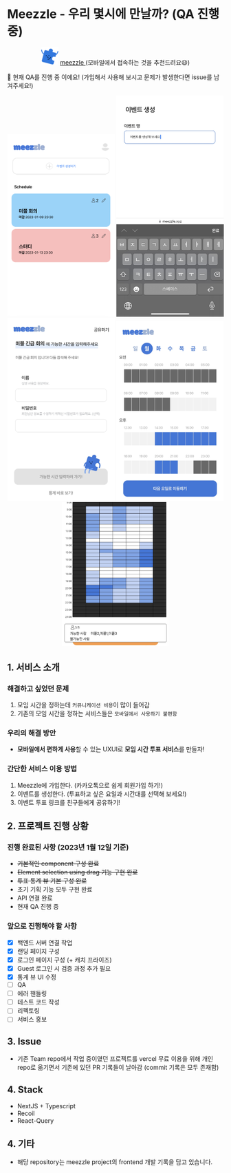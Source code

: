 # Meezzle - 우리 몇시에 만날까? (QA 진행 중)
<p align="center">
    <img src="assets/logo.png" title="logo" width="40">
<a href="https://meezzle.xyz/"> meezzle </a>
<a> (모바일에서 접속하는 것을 추천드려요😃)</a>
</p>
<p>
<a>🚨 현재 QA를 진행 중 이에요! (가입해서 사용해 보시고 문제가 발생한다면 issue를 남겨주세요!) </a>

<!-- <a>🚨 개발 완료 후 도메인이 변경될 수 있습니다!</a> -->
</p>

<p align="center">
    <img src="assets/main.jpg" title="main" width="250">
    <img src="assets/create.jpg" title="vote-page" width="250">
    <img src="assets/info.jpg" title="vote-page" width="250">
    <img src="assets/vote-page.jpg" title="vote-page" width="250">
    <img src="assets/view.jpg" title="vote-page" width="250">
    
</p>

## 1. 서비스 소개
### 해결하고 싶었던 문제
1. 모임 시간을 정하는데 `커뮤니케이션 비용`이 많이 들어감
2. 기존의 모임 시간을 정하는 서비스들은 `모바일에서 사용하기 불편함`
### 우리의 해결 방안
* **모바일에서 편하게 사용**할 수 있는 UXUI로 **모임 시간 투표 서비스**를 만들자!

### 간단한 서비스 이용 방법
1. Meezzle에 가입한다. (카카오톡으로 쉽게 회원가입 하기!)
2. 이벤트를 생성한다. (투표하고 싶은 요일과 시간대를 선택해 보세요!)
3. 이벤트 투표 링크를 친구들에게 공유하기!
## 2. 프로젝트 진행 상황
### 진행 완료된 사항 (2023년 1월 12일 기준)

  * ~~기본적인 component 구성 완료~~
  * ~~Element selection using drag 기능 구현 완료~~
  * ~~투표 통계 뷰 기본 구성 완료~~
  * 초기 기획 기능 모두 구현 완료
  * API 연결 완료
  * 현재 QA 진행 중
  
### 앞으로 진행해야 할 사항

- [x] 백엔드 서버 연결 작업 
- [x] 랜딩 페이지 구성 
- [x] 로그인 페이지 구성 (+ 캐치 프라이즈)
- [x] Guest 로그인 시 검증 과정 추가 필요
- [x] 통계 뷰 UI 수정
- [ ] QA
- [ ] 에러 핸들링
- [ ] 테스트 코드 작성
- [ ] 리펙토링
- [ ] 서비스 홍보 

## 3. Issue
* 기존 Team repo에서 작업 중이였던 프로젝트를 vercel 무료 이용을 위해 개인 repo로 옮기면서 기존에 있던 PR 기록들이 날아감 (commit 기록은 모두 존재함)

## 4. Stack
* NextJS + Typescript
* Recoil
* React-Query
## 4. 기타
* 해당 repository는 meezzle project의 frontend 개발 기록을 담고 있습니다. 


